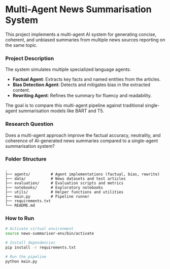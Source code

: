 # Multi-Agent News Summarisation System

This project implements a multi-agent AI system for generating concise, coherent, and unbiased summaries from multiple news sources reporting on the same topic.

### Project Description

The system simulates multiple specialized language agents:

- **Factual Agent**: Extracts key facts and named entities from the articles.
- **Bias Detection Agent**: Detects and mitigates bias in the extracted content.
- **Rewriting Agent**: Refines the summary for fluency and readability.

The goal is to compare this multi-agent pipeline against traditional single-agent summarisation models like BART and T5.

### Research Question

Does a multi-agent approach improve the factual accuracy, neutrality, and coherence of AI-generated news summaries compared to a single-agent summarisation system?

### Folder Structure

```
.
├── agents/         # Agent implementations (factual, bias, rewrite)
├── data/           # News datasets and test articles
├── evaluation/     # Evaluation scripts and metrics
├── notebooks/      # Exploratory notebooks
├── utils/          # Helper functions and utilities
├── main.py         # Pipeline runner
├── requirements.txt
└── README.md
```

### How to Run

```bash
# Activate virtual environment
source news-summariser-env/bin/activate

# Install dependencies
pip install -r requirements.txt

# Run the pipeline
python main.py
```
